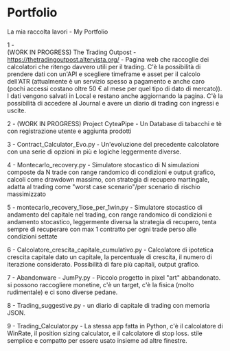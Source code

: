 # Portfolio
La mia raccolta lavori - My Portfolio

1 -  
(WORK IN PROGRESS) The Trading Outpost - https://thetradingoutpost.altervista.org/ - Pagina web che raccoglie dei calcolatori che ritengo davvero utili per il trading. C'è la possibilità di prendere dati con un'API e scegliere timeframe e asset per il calcolo dell'ATR (attualmente è un servizio spesso a pagamento e anche caro (pochi accessi costano oltre 50 € al mese per quel tipo di dato di mercato)). I dati vengono salvati in Local e restano anche aggiornando la pagina. C'è la possibilità di accedere al Journal e avere un diario di trading con ingressi e uscite.

2 - 
(WORK IN PROGRESS) Project CyteaPipe - Un Database di tabacchi e tè con registrazione utente e aggiunta prodotti

3 - 
Contract_Calculator_Evo.py - Un'evoluzione del precedente calcolatore con una serie di opzioni in più e logiche leggermente diverse.

4 -
Montecarlo_recovery.py - Simulatore stocastico di N simulazioni composte da N trade con range randomico di condizioni e output grafico, calcoli come drawdown massimo, con strategia di recupero martingale, adatta al trading come "worst case scenario"/per scenario di rischio massimizzato

5 -
montecarlo_recovery_1lose_per_1win.py - Simulatore stocastico di andamento del capitale nel trading, con range randomico di condizioni e andamento stocastico, leggermente diversa la strategia di recupero, tenta sempre di recuperare con max 1 contratto per ogni trade perso alle condizioni settate

6 -
Calcolatore_crescita_capitale_cumulativo.py - Calcolatore di ipotetica crescita capitale dato un capitale, la percentuale di crescita, il numero di iterazione considerato. Possibilità di fare più capitali, output grafico.

7 - 
Abandonware - JumPy.py - Piccolo progetto in pixel "art" abbandonato. si possono raccogliere monetine, c'è un target, c'è la fisica (molto rudimentale) e ci sono diverse pedane.

8 -
Trading_suggestive.py - un diario di capitale di trading con memoria JSON.

9 -
Trading_Calculator.py - La stessa app fatta in Python, c'è il calcolatore di WinRate, il position sizing calculator, e il calcolatore di stop loss. stile semplice e compatto per essere usato insieme ad altre finestre.


